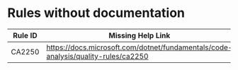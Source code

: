 # Rules without documentation

Rule ID | Missing Help Link | Title |
--------|-------------------|-------|
CA2250 | <https://docs.microsoft.com/dotnet/fundamentals/code-analysis/quality-rules/ca2250> | Use 'ThrowIfCancellationRequested' |
